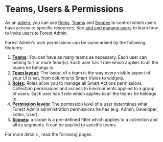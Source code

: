 # Teams, Users & Permissions

As an [admin](manage-roles.md#permission-level), you can use [Roles](manage-roles.md), [Teams](create-and-manage-a-team.md) and [Scopes](../../collections/scopes.md) to control which users have access to specific resources. See [add and manage users](add-and-manage-users.md) to learn how to invite users to Forest Admin.

Forest Admin's user permissions can be summarised by the following features:

1. [**Teams**](create-and-manage-a-team.md)**:** You can have as many teams as necessary. Each user can belong to 1 or more team(s). Each user has 1 role which applies to all the teams he belongs to.
2. [**Team layout**](create-and-manage-a-team.md#manage-your-teams-layout)**:** The layout of a team is the way every visible aspect of your UI is set, from columns to Smart Views to widgets.
3. [**Roles**](manage-roles.md)**:** Roles allow you to manage all Smart Actions permissions, Collection permissions and access to Environments applied to a group of users. Each user has 1 role which applies to all the teams he belongs to.
4. [**Permission levels**](manage-roles.md#permission-level)**:**  The permission level of a user determines what Forest Admin administration permissions he has (e.g. Admin, Developer, Editor, User).
5. [**Scopes**](../../collections/scopes.md)**:** a scope is a pre-defined filter which applies to a collection and all its segments. It can be applied to specific teams.

For more details , read the following pages.
